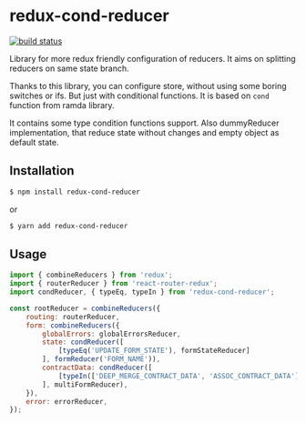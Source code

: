 # redux-cond-reducer
[![build status](https://img.shields.io/travis/jbradle/redux-cond-reducer/master.svg?style=flat-square)](https://travis-ci.org/jbradle/redux-cond-reducer)

Library for more redux friendly configuration of reducers. It aims on splitting reducers on same state branch.

Thanks to this library, you can configure store, without using some boring switches or ifs. But just with conditional functions. It is based on `cond` function from ramda library.

It contains some type condition functions support. Also dummyReducer implementation, that reduce state without changes and empty object as default state.

## Installation

```bash
$ npm install redux-cond-reducer
```

or

```bash
$ yarn add redux-cond-reducer
```

## Usage

```js
import { combineReducers } from 'redux';
import { routerReducer } from 'react-router-redux';
import condReducer, { typeEq, typeIn } from 'redux-cond-reducer';

const rootReducer = combineReducers({
	routing: routerReducer,
	form: combineReducers({
		globalErrors: globalErrorsReducer,
		state: condReducer([
			[typeEq('UPDATE_FORM_STATE'), formStateReducer]
		], formReducer('FORM_NAME')),
		contractData: condReducer([
			[typeIn(['DEEP_MERGE_CONTRACT_DATA', 'ASSOC_CONTRACT_DATA']), contractDataReducer]
		], multiFormReducer),
	}),
	error: errorReducer,
});
```
